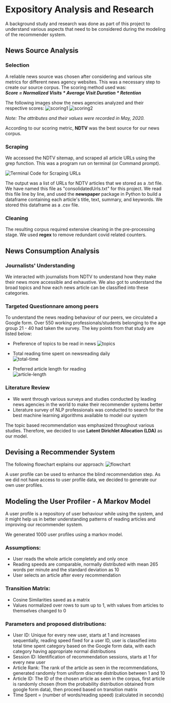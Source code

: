 # Expository Analysis and Research

A background study and research was done as part of this project to understand various aspects that need to be considered during the modeling of the recommender system.

## **News Source Analysis**

### Selection
A reliable news source was chosen after considering and various site metrics for different news agency websites. This was a necessary step to create our source corpus. The scoring method used was:  
***Score = Normalized Visits * Average Visit Duration * Retention***  

The following images show the news agencies analyzed and their respective scores:
![scoring1](https://user-images.githubusercontent.com/25324641/92238181-4bc78380-eed6-11ea-9870-b57c33ed2f87.png)
![scoring2](https://user-images.githubusercontent.com/25324641/92238188-4cf8b080-eed6-11ea-90d5-ef00aacef9ed.png)

*Note: The attributes and their values were recorded in May, 2020.*

According to our scoring metric, **NDTV** was the best source for our news corpus.

### Scraping
We accessed the NDTV sitemap, and scraped all article URLs using the grep function. This was a program run on terminal (or Command prompt). 

![Terminal Code for Scraping URLs](https://user-images.githubusercontent.com/64702003/101237022-9b973000-36fb-11eb-9538-c3f5939b03bb.jpg)

The output was a list of URLs for NDTV articles that we stored as a .txt file. We have named this file as "consolidatedUrls.txt" for this project. We read this file line by line, and used the **newspaper** package in Python to build a dataframe containing each article's title, text, summary, and keywords. We stored this dataframe as a .csv file. 

### Cleaning
The resulting corpus required extensive cleaning in the pre-processing stage. We used **regex** to remove redundant covid related counters. 

## **News Consumption Analysis**

### Journalists' Understanding
We interacted with journalists from NDTV to understand how they make their news more accessible and exhaustive. We also got to understand the broad topics and how each news article can be classified into these categories.

### Targeted Questionnare among peers
To understand the news reading behaviour of our peers, we circulated a Google form. Over 550 working professionals/students belonging to the age group 21 - 40 had taken the survey. The key points from that study are listed below:

- Preference of topics to be read in news
![topics](https://user-images.githubusercontent.com/25324641/92238198-508c3780-eed6-11ea-8f65-a6988c0c301e.png)

- Total reading time spent on newsreading daily   
![total-time](https://user-images.githubusercontent.com/25324641/92243728-88e44380-eedf-11ea-9b9f-d294f1506345.png)

- Preferred article length for reading    
![article-length](https://user-images.githubusercontent.com/25324641/92243716-85e95300-eedf-11ea-9534-7d356144f269.png)

### Literature Review
- We went through various surveys and studies conducted by leading news agencies in the world to make their recommender systems better
- Literature survey of NLP professionals was conducted to search for the best machine learning algorithms available to model our system

The topic based recommendation was emphasized throughout various studies. Therefore, we decided to use **Latent Dirichlet Allocation (LDA)** as our model.


## Devising a Recommender System

The following flowchart explains our approach:
![flowchart](https://user-images.githubusercontent.com/25324641/92238177-49fdc000-eed6-11ea-8eff-c87fd87414a9.png)

A user profile can be used to enhance the blind recommendation step. As we did not have access to user profile data, we decided to generate our own user profiles.

## Modeling the User Profiler - A Markov Model
A user profile is a repository of user behaviour while using the system, and it might help us in better understanding patterns of reading articles and improving our recommender system.

We generated 1000 user profiles using a markov model.

### Assumptions:
- User reads the whole article completely and only once
- Reading speeds are comparable, normally distributed with mean 265 words per minute and the standard deviation as 10
- User selects an article after every recommendation

### Transition Matrix:
- Cosine Similarities saved as a matrix
- Values normalized over rows to sum up to 1, with values from articles to themselves changed to 0

### Parameters and proposed distributions:
- User ID: Unique for every new user, starts at 1 and increases sequentially, reading speed fixed for a user ID, user is classified into total time spent category based on the Google form data, with each category having appropriate normal distributions
- Session ID: Identification of recommendation sessions, starts at 1 for every new user
- Article Rank: The rank of the article as seen in the recommendations, generated randomly from uniform discrete distribution between 1 and 10
- Article ID: The ID of the chosen article as seen in the corpus, first article is randomly chosen (from the probability distribution obtained from google form data), then proceed based on transition matrix
- Time Spent = (number of words/reading speed) (calculated in seconds)


